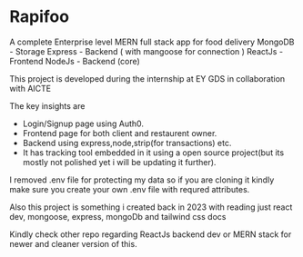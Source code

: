 # Rapifoo
A complete Enterprise level MERN full stack app for food delivery 
MongoDB - Storage
Express - Backend ( with mangoose for connection )
ReactJs - Frontend
NodeJs - Backend (core)

This project is developed during the internship at EY GDS in collaboration with AICTE

The key insights are 
  - Login/Signup page using Auth0.
  - Frontend page for both client and restaurent owner.
  - Backend using express,node,strip(for transactions) etc.
  - It has tracking tool embedded in it using a open source project(but its mostly not polished yet i will be updating it further).

I removed .env file for protecting my data so if you are cloning it kindly make sure you create your own .env file with requred attributes.

Also this project is something i created back in 2023 with reading just react dev, mongoose, express, mongoDb and tailwind css docs

Kindly check other repo regarding ReactJs backend dev or MERN stack for newer and cleaner version of this.
